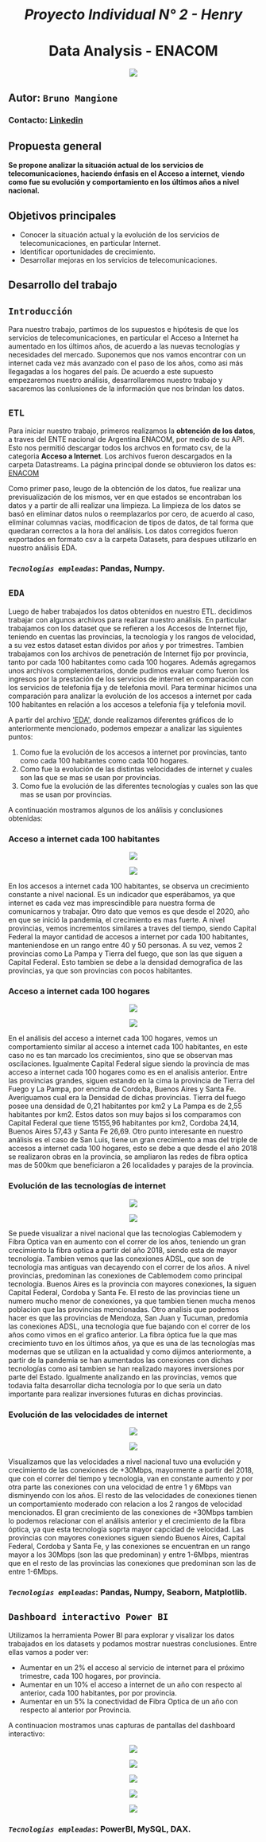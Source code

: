 # <h1 align=center> *Proyecto Individual N° 2 - Henry* </h1>

# <h1 align=center> **Data Analysis - ENACOM** </h1>

<p align=center><img src=./imagenes/Enacom.png><p>

## **Autor: `Bruno Mangione`**</h2>
### Contacto: [Linkedin](https://www.linkedin.com/in/brunomangione/)


## **Propuesta general**</h2>

**Se propone analizar la situación actual de los servicios de telecomunicaciones, haciendo énfasis en el Acceso a internet, viendo como fue su evolución y comportamiento en los últimos años a nivel nacional.**


## **Objetivos principales**</h2>

* Conocer la situación actual  y la evolución de los servicios de telecomunicaciones, en particular Internet.
* Identificar oportunidades de crecimiento.
* Desarrollar mejoras en los servicios de telecomunicaciones.

## **Desarrollo del trabajo**</h2>

## **`Introducción`**</h2>
Para nuestro trabajo, partimos de los supuestos e hipótesis de que los servicios de telecomunicaciones, en particular el Acceso a Internet ha aumentado en los últimos años, de acuerdo a las nuevas tecnologías y necesidades del mercado. Suponemos que nos vamos encontrar con un internet cada vez más avanzado con el paso de los años, como asi más llegagadas a los hogares del país.
De acuerdo a este supuesto empezaremos nuestro análisis, desarrollaremos nuestro trabajo y sacaremos las conlusiones de la información que nos brindan los datos.

## **`ETL`**</h2>

Para iniciar nuestro trabajo, primeros realizamos la **obtención de los datos**, a traves del ENTE nacional de Argentina ENACOM, por medio de su API. Esto nos permitió descargar todos los archvos en formato csv, de la categoria **Acceso a Internet**.
Los archivos fueron descargados en la carpeta Datastreams.
La página principal donde se obtuvieron los datos es: [ENACOM](https://datosabiertos.enacom.gob.ar/)

Como primer paso, leugo de la obtención de los datos, fue realizar una previsualización de los mismos, ver en que estados se encontraban los datos y a partir de alli realizar una limpieza. 
La limpieza de los datos se basó en eliminar datos nulos o reemplazarlos por cero, de acuerdo al caso, eliminar columnas vacias, modificacion de tipos de datos, de tal forma que quedaran correctos a la hora del análisis. 
Los datos corregidos fueron exportados en formato csv a la carpeta Datasets, para despues utilizarlo en nuestro análisis EDA.

### *`Tecnologias empleadas`*: Pandas, Numpy.


## **`EDA`**</h2>

Luego de haber trabajados los datos obtenidos en nuestro ETL. decidimos trabajar con algunos archivos para realizar nuestro análisis. En particular trabajamos con los dataset que se refieren a los Accesos de Internet fijo, teniendo en cuentas las provincias, la tecnología y los rangos de velocidad, a su vez estos dataset estan dividos por años y por trimestres. 
Tambien trabajamos con los archivos de penetración de Internet fijo por provincia, tanto por cada 100 habitantes como cada 100 hogares. 
Además agregamos unos archivos complementarios, donde pudimos evaluar como fueron los ingresos por la prestación de los servicios de internet en comparación con los servicios de telefonia fija y de telefonia movil. 
Para terminar hicimos una comparación para analizar la evolución de los accesos a internet por cada 100 habitantes en relación a los accesos a telefonia fija y telefonia movil. 

A partir del archivo ['EDA'](./EDA.ipynb), donde realizamos diferentes gráficos de lo anteriormente mencionado, podemos empezar a analizar las siguientes puntos:

1. Como fue la evolución de los accesos a internet por provincias, tanto como cada 100 habitantes como cada 100 hogares.
2. Como fue la evolución de las distintas velocidades de internet y cuales son las que se mas se usan por provincias.
3. Como fue la evolución de las diferentes tecnologías y cuales son las que mas se usan por provincias.

A continuación mostramos algunos de los análisis y conclusiones obtenidas:

### **Acceso a internet cada 100 habitantes**

<p align=center><img src=./imagenes/Acceso100hab.png><p>

<p align=center><img src=./imagenes/Acc100hab_prov.png><p>

En los accesos a internet cada 100 habitantes, se observa un crecimiento constante a nivel nacional. Es un indicador que esperábamos, ya que internet es cada vez mas imprescindible para nuestra forma de comunicarnos y trabajar. Otro dato que vemos es que desde el 2020, año en que se inició la pandemia, el crecimiento es mas fuerte. A nivel provincias, vemos incrementos similares a traves del tiempo, siendo Capital Federal la mayor cantidad de accesos a internet por cada 100 habitantes, manteniendose en un rango entre 40 y 50 personas.
A su vez, vemos 2 provincias como La Pampa y Tierra del fuego, que son las que siguen a Capital Federal. Esto tambien se debe a la densidad demografica de las provincias, ya que son provincias con pocos habitantes.


### **Acceso a internet cada 100 hogares**

<p align=center><img src=./imagenes/Acceso100hogares.png><p>

<p align=center><img src=./imagenes/Acc100hogares_prov.png><p>

En el análisis del acceso a internet cada 100 hogares, vemos un comportamiento similar al acceso a internet cada 100 habitantes, en este caso no es tan marcado los crecimientos, sino que se observan mas oscilaciones. Igualmente Capital Federal sigue siendo la provincia de mas acceso a internet cada 100 hogares como es en el analisis anterior. 
Entre las provincias grandes, siguen estando en la cima la provincia de Tierra del Fuego y La Pampa, por encima de Cordoba, Buenos Aires y Santa Fe. Averiguamos cual era la Densidad de dichas provincias. Tierra del fuego posee una densidad de 0,21 habitantes por km2 y La Pampa es de 2,55 habitantes por km2. Estos datos son muy bajos si los comparamos con Capital Federal que tiene 15155,96 habitantes por km2, Cordoba 24,14, Buenos Aires 57,43 y Santa Fe 26,69.
Otro punto interesante en nuestro análisis es el caso de San Luis, tiene un gran crecimiento a mas del triple de accesos a internet cada 100 hogares, esto se debe a que desde el año 2018 se realizaron obras en la provincia, se ampliaron las redes de fibra optica mas de 500km que beneficiaron a 26 localidades y parajes de la provincia.

### **Evolución de las tecnologías de internet**

<p align=center><img src=./imagenes/evolucion_tecnologia.png><p>

<p align=center><img src=./imagenes/fibraoptica.png><p>

Se puede visualizar a nivel nacional que las tecnologias Cablemodem y Fibra Optica van en aumento con el correr de los años, teniendo un gran crecimiento la fibra optica a partir del año 2018, siendo esta de mayor tecnologia. Tambien vemos que las conexiones ADSL, que son de tecnologia mas antiguas van decayendo con el correr de los años. 
A nivel provincias, predominan las conexiones de Cablemodem como principal tecnologia. Buenos Aires es la provincia con mayores conexiones, la siguen Capital Federal, Cordoba y Santa Fe. El resto de las provincias tiene un numero mucho menor de conexiones, ya que tambien tienen mucha menos poblacion que las provincias mencionadas. 
Otro analisis que podemos hacer es que las provincias de Mendoza, San Juan y Tucuman, predomia las conexiones ADSL, una tecnologia que fue bajando con el correr de los años como vimos en el grafico anterior.
La fibra óptica fue la que mas crecimiento tuvo en los últimos años, ya que es una de las tecnologías mas modernas que se utilizan en la actualidad y como dijimos anteriormente, a partir de la pandemia se han aumentados las conexiones con dichas tecnologías como asi tambien se han realizado mayores inversiones por parte del Estado. Igualmente analizando en las provincias, vemos que todavia falta desarrollar dicha tecnología por lo que sería un dato importante para realizar inversiones futuras en dichas provincias. 


### **Evolución de las velocidades de internet**

<p align=center><img src=./imagenes/evolucion_velocidades.png><p>

<p align=center><img src=./imagenes/velocidades_provincias.png><p>

Visualizamos que las velocidades a nivel nacional tuvo una evolución y crecimiento de las conexiones de +30Mbps, mayormente a partir del 2018, que con el correr del tiempo y tecnologia, van en constante aumento y por otra parte las conexiones con una velocidad de entre 1 y 6Mbps van disminyendo con los años. El resto de las velocidades de conexiones tienen un comportamiento moderado con relacion a los 2 rangos de velocidad mencionados. 
El gran crecimiento de las conexiones de +30Mbps tambien lo podemos relacionar con el análisis anterior y el crecimiento de la fibra óptica, ya que esta tecnología soprta mayor capcidad de velocidad. 
Las provincias con mayores conexiones siguen siendo Buenos Aires, Capital Federal, Cordoba y Santa Fe, y las conexiones se encuentran en un rango mayor a los 30Mbps (son las que predominan) y entre 1-6Mbps, mientras que en el resto de las provincias las conexiones que predominan son las de entre 1-6Mbps.

### *`Tecnologias empleadas`*: Pandas, Numpy, Seaborn, Matplotlib.




## **`Dashboard interactivo Power BI`**</h2>

Utilizamos la herramienta Power BI para explorar y visalizar los datos trabajados en los datasets y podamos mostrar nuestras conclusiones. Entre ellas vamos a poder ver: 

* Aumentar en un 2% el acceso al servicio de internet para el próximo trimestre, cada 100 hogares, por provincia.
* Aumentar en un 10% el acceso a internet de un año con respecto al anterior, cada 100 habitantes, por por provincia.
* Aumentar en un 5% la conectividad de Fibra Optica de un año con respecto al anterior por Provincia.

A continuacion mostramos unas capturas de pantallas del dashboard interactivo: 

<p align=center><img src=./imagenes/100Habitantes.png><p>

<p align=center><img src=./imagenes/100Hogares.png><p>

<p align=center><img src=./imagenes/Tecnologia.png><p>

<p align=center><img src=./imagenes/Velocidades.png><p>

<p align=center><img src=./imagenes/Conclusiones.png><p>


### *`Tecnologias empleadas`*: PowerBI, MySQL, DAX.













